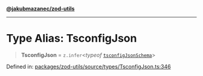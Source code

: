 [**@jakubmazanec/zod-utils**](../README.md)

---

# Type Alias: TsconfigJson

> **TsconfigJson** = `z.infer`\<_typeof_
> [`tsconfigJsonSchema`](../variables/tsconfigJsonSchema.md)\>

Defined in:
[packages/zod-utils/source/types/TsconfigJson.ts:346](https://github.com/jakubmazanec/tools/blob/5907d31a071e860d7db8b8a00f698d18fe23e18a/packages/zod-utils/source/types/TsconfigJson.ts#L346)
